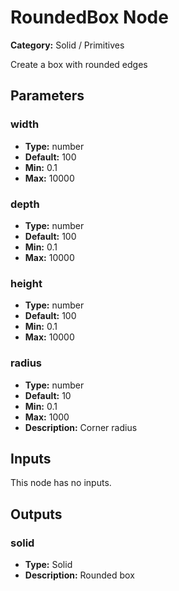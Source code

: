 
# RoundedBox Node

**Category:** Solid / Primitives

Create a box with rounded edges

## Parameters


### width
- **Type:** number
- **Default:** 100
- **Min:** 0.1
- **Max:** 10000



### depth
- **Type:** number
- **Default:** 100
- **Min:** 0.1
- **Max:** 10000



### height
- **Type:** number
- **Default:** 100
- **Min:** 0.1
- **Max:** 10000



### radius
- **Type:** number
- **Default:** 10
- **Min:** 0.1
- **Max:** 1000
- **Description:** Corner radius


## Inputs

This node has no inputs.

## Outputs


### solid
- **Type:** Solid
- **Description:** Rounded box



